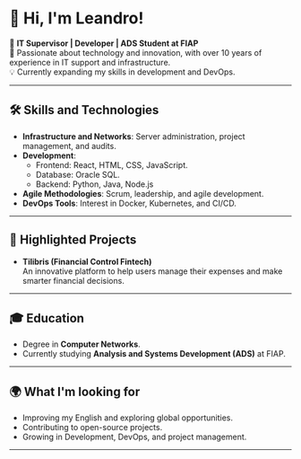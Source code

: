# 👋 Hi, I'm Leandro!  

🎯 **IT Supervisor | Developer | ADS Student at FIAP**  
💼 Passionate about technology and innovation, with over 10 years of experience in IT support and infrastructure.  
💡 Currently expanding my skills in development and DevOps.  

---

## 🛠️ Skills and Technologies  

- **Infrastructure and Networks**: Server administration, project management, and audits.  
- **Development**:  
  - Frontend: React, HTML, CSS, JavaScript.  
  - Database: Oracle SQL.
  - Backend: Python, Java, Node.js 
- **Agile Methodologies**: Scrum, leadership, and agile development.  
- **DevOps Tools**: Interest in Docker, Kubernetes, and CI/CD.  

---

## 🌟 Highlighted Projects  

- **Tilibris (Financial Control Fintech)**  
  An innovative platform to help users manage their expenses and make smarter financial decisions.  

---

## 🎓 Education  

- Degree in **Computer Networks**.  
- Currently studying **Analysis and Systems Development (ADS)** at FIAP.  

---

## 🌍 What I'm looking for  

- Improving my English and exploring global opportunities.  
- Contributing to open-source projects.  
- Growing in Development, DevOps, and project management.  

---


